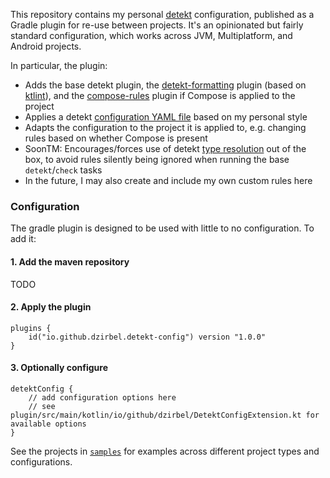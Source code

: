This repository contains my personal [detekt](https://github.com/detekt/detekt) configuration, published as a Gradle
plugin for re-use between projects. It's an opinionated but fairly standard configuration, which works across JVM,
Multiplatform, and Android projects.

In particular, the plugin:
- Adds the base detekt plugin, the [detekt-formatting](https://detekt.dev/docs/rules/formatting/) plugin (based on
  [ktlint](https://github.com/pinterest/ktlint)), and the [compose-rules](https://github.com/mrmans0n/compose-rules)
  plugin if Compose is applied to the project
- Applies a detekt [configuration YAML file](https://detekt.dev/docs/introduction/configurations/) based on my personal
  style
- Adapts the configuration to the project it is applied to, e.g. changing rules based on whether Compose is present
- SoonTM: Encourages/forces use of detekt [type resolution](https://detekt.dev/docs/gettingstarted/gradle#using-type-resolution)
  out of the box, to avoid rules silently being ignored when running the base `detekt`/`check` tasks
- In the future, I may also create and include my own custom rules here

### Configuration

The gradle plugin is designed to be used with little to no configuration. To add it:

#### 1. Add the maven repository

TODO

#### 2. Apply the plugin

```
plugins {
    id("io.github.dzirbel.detekt-config") version "1.0.0"
}
```

#### 3. Optionally configure

```
detektConfig {
    // add configuration options here
    // see plugin/src/main/kotlin/io/github/dzirbel/DetektConfigExtension.kt for available options
}
```

See the projects in [`samples`](samples) for examples across different project types and configurations.
